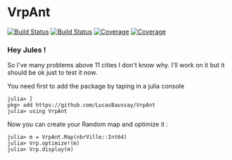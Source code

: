 # VrpAnt

[![Build Status](https://travis-ci.com/LucasBaussay/VrpAnt.jl.svg?branch=master)](https://travis-ci.com/LucasBaussay/VrpAnt.jl)
[![Build Status](https://ci.appveyor.com/api/projects/status/github/LucasBaussay/VrpAnt.jl?svg=true)](https://ci.appveyor.com/project/LucasBaussay/VrpAnt-jl)
[![Coverage](https://codecov.io/gh/LucasBaussay/VrpAnt.jl/branch/master/graph/badge.svg)](https://codecov.io/gh/LucasBaussay/VrpAnt.jl)
[![Coverage](https://coveralls.io/repos/github/LucasBaussay/VrpAnt.jl/badge.svg?branch=master)](https://coveralls.io/github/LucasBaussay/VrpAnt.jl?branch=master)

### Hey Jules !

So I've many problems above 11 cities I don't know why. I'll work on it but it should be ok just to test it now.

You need first to add the package by taping in a julia console

```
julia> ]
pkg> add https://github.com/LucasBaussay/VrpAnt
julia> using VrpAnt
```

Now you can create your Random map and optimize it :

```
julia> m = VrpAnt.Map(nbrVille::Int64)
julia> Vrp.optimize!(m)
julia> Vrp.display(m)
```
